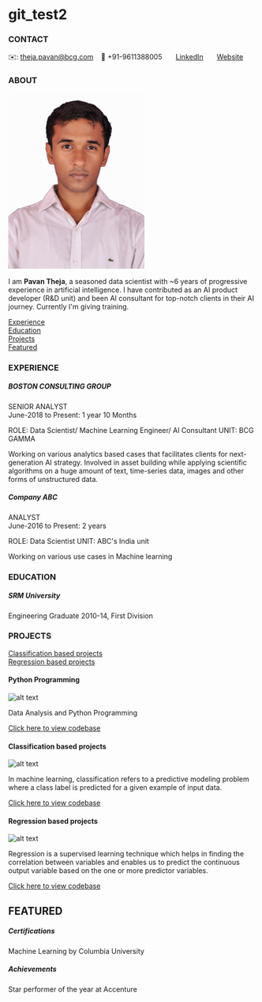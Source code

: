 # git_test2

<!-- CONTACT Section Starts -->
### CONTACT

<!-- Add your details -->
✉️: theja.pavan@bcg.com 
&nbsp;&nbsp; 📲 +91-9611388005
&nbsp;&nbsp;&nbsp;&nbsp;&nbsp; [LinkedIn](https://www.linkedin.com/in/pavan-theja-a5057169/) 
&nbsp;&nbsp;&nbsp;&nbsp;&nbsp; [Website](https://datasciencestunt.com/)
<!-- CONTACT Section Ends -->

<!-- ABOUT Section Starts -->
### ABOUT
<!-- Add link to your picture -->

![alt text](https://github.com/pavan-kvsn1/git_test2/blob/main/images2/53.jpg)

<!-- Add your details -->

I am __Pavan Theja__, a seasoned data scientist with ~6 years of progressive experience in artificial intelligence. I have contributed as an AI product developer (R&D unit) and been AI consultant for top-notch clients in their AI journey. Currently I'm giving training. 


<!-- Add link to the sections -->
[Experience](#experience) <br>
[Education](#education) <br>
[Projects](#projects) <br>
[Featured](#featured) <br> 

<!-- ABOUT Section Ends -->

<!-- EXPERIENCE Section Starts -->
### EXPERIENCE
<!-- Add your details -->
##### BOSTON CONSULTING GROUP
SENIOR ANALYST<br>
June-2018 to Present: 1 year 10 Months

ROLE: Data Scientist/ Machine Learning Engineer/ AI Consultant
UNIT: BCG GAMMA

Working on various analytics based cases that facilitates clients for next-generation AI strategy. Involved in asset building while applying scientific algorithms on a huge amount of text, time-series data, images and other forms of unstructured data.

##### Company ABC
ANALYST<br>
June-2016 to Present: 2 years

ROLE: Data Scientist
UNIT: ABC's India unit 

Working on various use cases in Machine learning

<!-- EXPERIENCE Section Ends -->

<!-- EDUCATION Section Starts -->
### EDUCATION
<!-- Add your details -->
##### SRM University
Engineering Graduate 2010-14, First Division

<!-- EDUCATION Section Ends -->

<!-- PROJECTS Section Starts -->
### PROJECTS
<!-- Add your details -->

[Classification based projects](#classification-based-projects) <br>
[Regression based projects](#regression-based-projects) <br>

<!-- Add your details -->

#### Python Programming
![alt text](https://raw.githubusercontent.com/krvishwesh54/Kumar-Vishwesh/main/images/Classification.png)

Data Analysis and Python Programming 

[Click here to view codebase](https://www.google.com/)

#### Classification based projects
![alt text](https://raw.githubusercontent.com/krvishwesh54/Kumar-Vishwesh/main/images/Classification.png)

In machine learning, classification refers to a predictive modeling problem where a class label is predicted for a given example of input data.

[Click here to view codebase](https://github.com/krvishwesh54/DataScience_DeepLearning_MachineLearning/tree/master/Classification)

#### Regression based projects
![alt text](https://raw.githubusercontent.com/krvishwesh54/Kumar-Vishwesh/main/images/Regression.jpg)

Regression is a supervised learning technique which helps in finding the correlation between variables and enables us to predict the continuous output variable based on the one or more predictor variables.

[Click here to view codebase](https://github.com/krvishwesh54/DataScience_DeepLearning_MachineLearning/tree/master/Regression)

<!-- PROJECTS Section Ends -->

<!-- FEATURED Section Starts -->
## FEATURED
<!-- Add your details -->
##### Certifications
Machine Learning by Columbia University

##### Achievements
Star performer of the year at Accenture
<!-- FEATURED Section Ends -->

